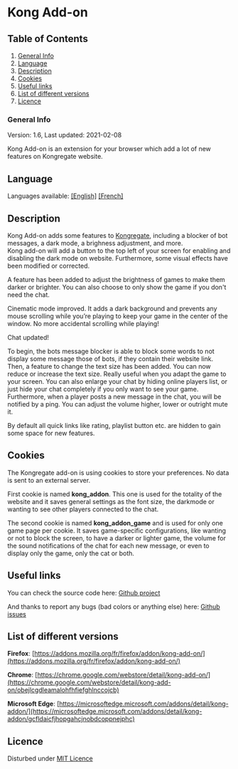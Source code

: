 # Kong Add-on

## Table of Contents
1. [General Info](#general-info)
1. [Language](#language)
1. [Description](#description)
1. [Cookies](#cookies)
1. [Useful links](#useful-links)
1. [List of different versions](#list-of-different-versions)
1. [Licence](#faqs)
<!--1. [List of features](#list-of-features)-->

### General Info
Version: 1.6, Last updated: 2021-02-08

Kong Add-on is an extension for your browser which add a lot of new features on Kongregate website.

## Language
Languages available: [[English]](README.md) [[French]](README_fr.md)

## Description
Kong Add-on adds some features to [Kongregate](https://www.kongregate.com/), including a blocker of bot messages, a dark mode, a brighness adjustment, and more.  
Kong add-on will add a button to the top left of your screen for enabling and disabling the dark mode on website. Furthermore, some visual effects have been modified or corrected.

A feature has been added to adjust the brightness of games to make them darker or brighter. You can also choose to only show the game if you don't need the chat.

Cinematic mode improved. It adds a dark background and prevents any mouse scrolling while you’re playing to keep your game in the center of the window. No more accidental scrolling while playing!

Chat updated!

To begin, the bots message blocker is able to block some words to not display some message those of bots, if they contain their website link.  
Then, a feature to change the text size has been added. You can now reduce or increase the text size. Really useful when you adapt the game to your screen.
You can also enlarge your chat by hiding online players list, or just hide your chat completely if you only want to see your game.  
Furthermore, when a player posts a new message in the chat, you will be notified by a ping. You can adjust the volume higher, lower or outright mute it.

By default all quick links like rating, playlist button etc. are hidden to gain some space for new features.

<!--## List of features
- **Button moon/sun (top left)** : enabling and disabling the dark mode on website
- **Button unlock/lock (above the game)** : lock your screen to prevent any mouse scrolling while you’re playing and keep your game in the center of the window. No more accidental scrolling while playing!
- **Button user (above the game)** : show the list of online players
- **Select menu text size** : adjust the text size in the chat (4 pixels to 20 pixels)
- **Select menu brightness** : adjust the brightnss of the game (50% to 150%, it means 50% darker to 50% brighter)
- **Select menu volume** :  adjust the volume of ping when someone post a message (0% to 100%)-->

## Cookies
The Kongregate add-on is using cookies to store your preferences. No data is sent to an external server.

First cookie is named **kong_addon**. This one is used for the totality of the website and it saves general settings as the font size, the darkmode or wanting to see other players connected to the chat.

The second cookie is named **kong_addon_game** and is used for only one game page per cookie. It saves game-specific configurations, like wanting or not to block the screen, to have a darker or lighter game, the volume for the sound notifications of the chat for each new message, or even to display only the game, only the cat or both.

## Useful links
You can check the source code here: [Github project](https://github.com/Forthtilliath/Kong-Add-on)

And thanks to report any bugs (bad colors or anything else) here: [Github issues](https://github.com/Forthtilliath/Kong-Add-on/issues)

## List of different versions
**Firefox**: [https://addons.mozilla.org/fr/firefox/addon/kong-add-on/](https://addons.mozilla.org/fr/firefox/addon/kong-add-on/)

**Chrome**: [https://chrome.google.com/webstore/detail/kong-add-on/](https://chrome.google.com/webstore/detail/kong-add-on/obejlcgdleamalohfhfiefghlnccojcb)

**Microsoft Edge**: [https://microsoftedge.microsoft.com/addons/detail/kong-addon/](https://microsoftedge.microsoft.com/addons/detail/kong-addon/gcfldaicfjhopgahcjnobdcoppnejphc)

## Licence
Disturbed under [MIT Licence](LICENSE)
